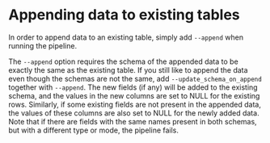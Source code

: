 # Appending data to existing tables

In order to append data to an existing table, simply add `--append` when
running the pipeline.

The `--append` option requires the schema of the appended data to be exactly the
same as the existing table. If you still like to append the data even though the
schemas are not the same, add `--update_schema_on_append` together with
`--append`. The new fields (if any) will be added to the existing schema, and
the values in the new columns are set to NULL for the existing rows. Similarly,
if some existing fields are not present in the appended data, the values of
these columns are also set to NULL for the newly added data. Note that if there
are fields with the same names present in both schemas, but with a different
type or mode, the pipeline fails.
